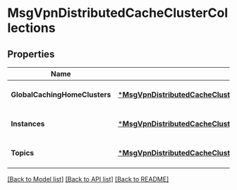 # MsgVpnDistributedCacheClusterCollections

## Properties
Name | Type | Description | Notes
------------ | ------------- | ------------- | -------------
**GlobalCachingHomeClusters** | [***MsgVpnDistributedCacheClusterCollectionsGlobalcachinghomeclusters**](MsgVpnDistributedCacheClusterCollectionsGlobalcachinghomeclusters.md) |  | [optional] [default to null]
**Instances** | [***MsgVpnDistributedCacheClusterCollectionsInstances**](MsgVpnDistributedCacheClusterCollectionsInstances.md) |  | [optional] [default to null]
**Topics** | [***MsgVpnDistributedCacheClusterCollectionsTopics**](MsgVpnDistributedCacheClusterCollectionsTopics.md) |  | [optional] [default to null]

[[Back to Model list]](../README.md#documentation-for-models) [[Back to API list]](../README.md#documentation-for-api-endpoints) [[Back to README]](../README.md)

